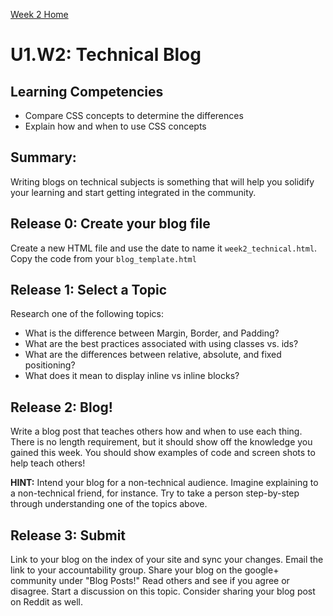 [Week 2 Home](./)

# U1.W2: Technical Blog

## Learning Competencies
- Compare CSS concepts to determine the differences
- Explain how and when to use CSS concepts


## Summary:
Writing blogs on technical subjects is something that will help you solidify your learning and start getting integrated in the community. 

## Release 0: Create your blog file
Create a new HTML file and use the date to name it `week2_technical.html`. Copy the code from your `blog_template.html`

## Release 1: Select a Topic
Research one of the following topics:

- What is the difference between Margin, Border, and Padding?
- What are the best practices associated with using classes vs. ids?
- What are the differences between relative, absolute, and fixed positioning? 
- What does it mean to display inline vs inline blocks?

## Release 2: Blog!
Write a blog post that teaches others how and when to use each thing. There is no length requirement, but it should show off the knowledge you gained this week. You should show examples of code and screen shots to help teach others!

**HINT:** Intend your blog for a non-technical audience. Imagine explaining to a non-technical friend, for instance. Try to take a person step-by-step through understanding one of the topics above.


## Release 3: Submit
Link to your blog on the index of your site and sync your changes. Email the link to your accountability group.
Share your blog on the google+ community under "Blog Posts!" Read others and see if you agree or disagree. Start a discussion on this topic.  Consider sharing your blog post on Reddit as well.


